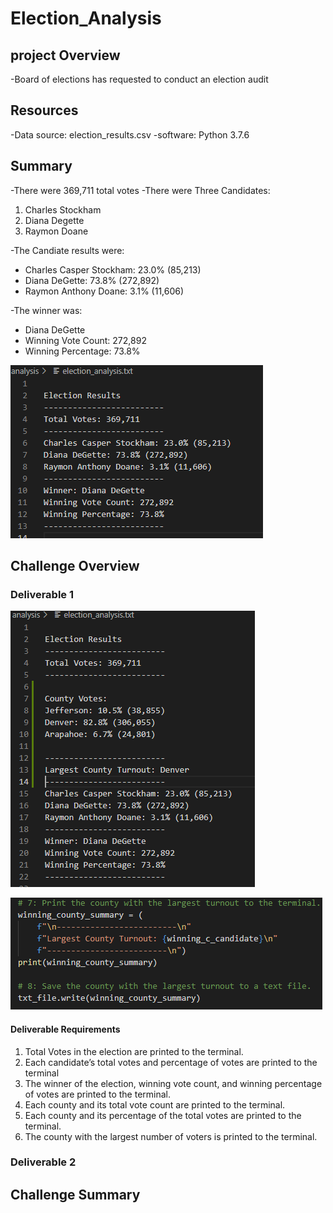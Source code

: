# **Election_Analysis**

## **project Overview**
-Board of elections has requested to conduct an election audit 
## **Resources**
-Data source: election_results.csv
-software: Python 3.7.6

## **Summary**
-There were 369,711 total votes
-There were Three Candidates:
1. Charles Stockham
2. Diana Degette
3. Raymon Doane

-The Candiate results were:
- Charles Casper Stockham: 23.0% (85,213)
- Diana DeGette: 73.8% (272,892)
- Raymon Anthony Doane: 3.1% (11,606)

-The winner was:
- Diana DeGette
- Winning Vote Count: 272,892
- Winning Percentage: 73.8%



![](images/election_results.png)


## **Challenge Overview**
### **Deliverable 1**

![](images/deliverable1.png)


![](images/deliverable1_2.png)

#### **Deliverable Requirements**
1. Total Votes in the election are printed to the terminal.
2. Each candidate’s total votes and percentage of votes are printed to the terminal
3. The winner of the election, winning vote count, and winning percentage of votes are printed to the terminal.
4. Each county and its total vote count are printed to the terminal.
5. Each county and its percentage of the total votes are printed to the terminal.
6. The county with the largest number of voters is printed to the terminal.

### **Deliverable 2**




 
## **Challenge Summary**
